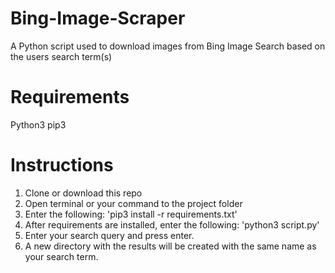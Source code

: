 # Bing-Image-Scraper
A Python script used to download images from Bing Image Search based on the users search term(s)

# Requirements
Python3
pip3


# Instructions
1. Clone or download this repo
2. Open terminal or your command to the project folder
3. Enter the following: 'pip3 install -r requirements.txt'
4. After requirements are installed, enter the following:
    'python3 script.py'
5. Enter your search query and press enter.
6. A new directory with the results will be created with the same name as your search term.



